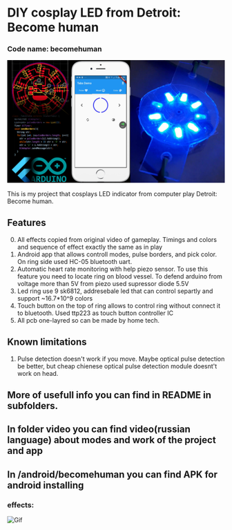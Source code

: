 # DIY cosplay LED from Detroit: Become human
### Code name: becomehuman
![Img](/img/main.jpg)

This is my project that cosplays LED indicator from computer play Detroit: Become human. 
## Features
0. All effects copied from original video of gameplay. Timings and colors and sequence of effect exactly the same as in play
1. Android app that allows controll modes, pulse borders, and pick color. On ring side used HC-05 bluetooth uart.
2. Automatic heart rate monitoring with help piezo sensor. To use this feature you need to locate ring on blood vessel. To defend  arduino from voltage more than 5V from piezo used supressor diode 5.5V
3. Led ring use 9 sk6812, addresebale led that can control separtly and support ~16.7*10^9 colors
4. Touch button on the top of ring allows to control ring without connect it to bluetooth. Used ttp223 as touch button controller IC
5. All pcb one-layred so can be made by home tech.
## Known limitations
1. Pulse detection doesn't work if you move. Maybe optical pulse detection be better, but cheap chienese optical pulse detection module doesnt't work on head.
## More of usefull info you can find in README in subfolders.
## In folder video you can find video(russian language) about modes and work of the project and app
## In /android/becomehuman you can find APK for android installing
### effects:
![Gif](/img/effects.gif)
